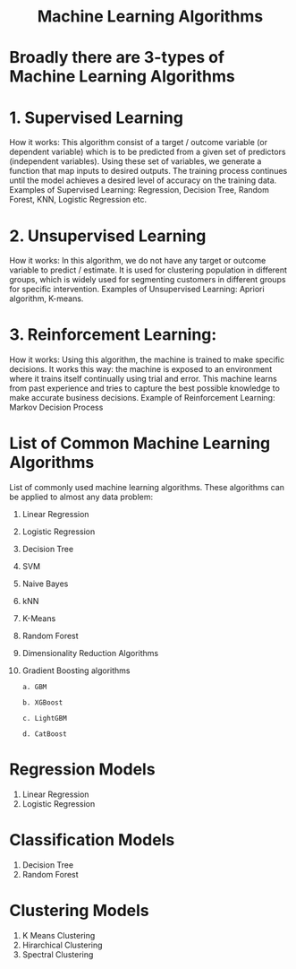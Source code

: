 <h1 align="center">Machine Learning Algorithms</h1>

# Broadly there are 3-types of Machine Learning Algorithms
# 1. Supervised Learning
How it works: This algorithm consist of a target / outcome variable (or dependent variable) which is to be predicted from a given set of predictors (independent variables). Using these set of variables, we generate a function that map inputs to desired outputs. The training process continues until the model achieves a desired level of accuracy on the training data. Examples of Supervised Learning: Regression, Decision Tree, Random Forest, KNN, Logistic Regression etc.

 

# 2. Unsupervised Learning
How it works: In this algorithm, we do not have any target or outcome variable to predict / estimate. It is used for clustering population in different groups, which is widely used for segmenting customers in different groups for specific intervention. Examples of Unsupervised Learning: Apriori algorithm, K-means.

 

# 3. Reinforcement Learning:
How it works: Using this algorithm, the machine is trained to make specific decisions. It works this way: the machine is exposed to an environment where it trains itself continually using trial and error. This machine learns from past experience and tries to capture the best possible knowledge to make accurate business decisions. Example of Reinforcement Learning: Markov Decision Process

# List of Common Machine Learning Algorithms
List of commonly used machine learning algorithms. These algorithms can be applied to almost any data problem:

1. Linear Regression
2. Logistic Regression
3. Decision Tree
4. SVM
5. Naive Bayes
6. kNN
7. K-Means
8. Random Forest
9. Dimensionality Reduction Algorithms
10. Gradient Boosting algorithms

        a. GBM
        
        b. XGBoost
        
        c. LightGBM
        
        d. CatBoost

# Regression Models
1. Linear Regression
2. Logistic Regression

# Classification Models
1. Decision Tree
2. Random Forest

# Clustering Models
1. K Means Clustering
2. Hirarchical Clustering
3. Spectral Clustering
